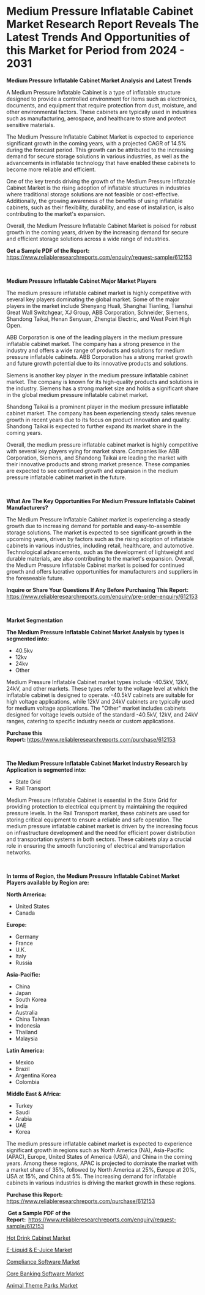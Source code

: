 <p><h1>Medium Pressure Inflatable Cabinet Market Research Report Reveals The Latest Trends And Opportunities of this Market for Period from 2024 - 2031</h1></p><p><strong>Medium Pressure Inflatable Cabinet Market Analysis and Latest Trends</strong></p>
<p><p>A Medium Pressure Inflatable Cabinet is a type of inflatable structure designed to provide a controlled environment for items such as electronics, documents, and equipment that require protection from dust, moisture, and other environmental factors. These cabinets are typically used in industries such as manufacturing, aerospace, and healthcare to store and protect sensitive materials.</p><p>The Medium Pressure Inflatable Cabinet Market is expected to experience significant growth in the coming years, with a projected CAGR of 14.5% during the forecast period. This growth can be attributed to the increasing demand for secure storage solutions in various industries, as well as the advancements in inflatable technology that have enabled these cabinets to become more reliable and efficient.</p><p>One of the key trends driving the growth of the Medium Pressure Inflatable Cabinet Market is the rising adoption of inflatable structures in industries where traditional storage solutions are not feasible or cost-effective. Additionally, the growing awareness of the benefits of using inflatable cabinets, such as their flexibility, durability, and ease of installation, is also contributing to the market's expansion.</p><p>Overall, the Medium Pressure Inflatable Cabinet Market is poised for robust growth in the coming years, driven by the increasing demand for secure and efficient storage solutions across a wide range of industries.</p></p>
<p><strong>Get a Sample PDF of the Report:&nbsp;</strong> <a href="https://www.reliableresearchreports.com/enquiry/request-sample/612153">https://www.reliableresearchreports.com/enquiry/request-sample/612153</a></p>
<p>&nbsp;</p>
<p><strong>Medium Pressure Inflatable Cabinet Major Market Players</strong></p>
<p><p>The medium pressure inflatable cabinet market is highly competitive with several key players dominating the global market. Some of the major players in the market include Shenyang Huali, Shanghai Tianling, Tianshui Great Wall Switchgear, XJ Group, ABB Corporation, Schneider, Siemens, Shandong Taikai, Henan Senyuan, Zhengtai Electric, and West Point High Open.</p><p>ABB Corporation is one of the leading players in the medium pressure inflatable cabinet market. The company has a strong presence in the industry and offers a wide range of products and solutions for medium pressure inflatable cabinets. ABB Corporation has a strong market growth and future growth potential due to its innovative products and solutions.</p><p>Siemens is another key player in the medium pressure inflatable cabinet market. The company is known for its high-quality products and solutions in the industry. Siemens has a strong market size and holds a significant share in the global medium pressure inflatable cabinet market.</p><p>Shandong Taikai is a prominent player in the medium pressure inflatable cabinet market. The company has been experiencing steady sales revenue growth in recent years due to its focus on product innovation and quality. Shandong Taikai is expected to further expand its market share in the coming years.</p><p>Overall, the medium pressure inflatable cabinet market is highly competitive with several key players vying for market share. Companies like ABB Corporation, Siemens, and Shandong Taikai are leading the market with their innovative products and strong market presence. These companies are expected to see continued growth and expansion in the medium pressure inflatable cabinet market in the future.</p></p>
<p>&nbsp;</p>
<p><strong>What Are The Key Opportunities For Medium Pressure Inflatable Cabinet Manufacturers?</strong></p>
<p><p>The Medium Pressure Inflatable Cabinet market is experiencing a steady growth due to increasing demand for portable and easy-to-assemble storage solutions. The market is expected to see significant growth in the upcoming years, driven by factors such as the rising adoption of inflatable cabinets in various industries, including retail, healthcare, and automotive. Technological advancements, such as the development of lightweight and durable materials, are also contributing to the market's expansion. Overall, the Medium Pressure Inflatable Cabinet market is poised for continued growth and offers lucrative opportunities for manufacturers and suppliers in the foreseeable future.</p></p>
<p><strong>Inquire or Share Your Questions If Any Before Purchasing This Report:</strong> <a href="https://www.reliableresearchreports.com/enquiry/pre-order-enquiry/612153">https://www.reliableresearchreports.com/enquiry/pre-order-enquiry/612153</a></p>
<p>&nbsp;</p>
<p><strong>Market Segmentation</strong></p>
<p><strong>The Medium Pressure Inflatable Cabinet Market Analysis by types is segmented into:</strong></p>
<p><ul><li>40.5kv</li><li>12kv</li><li>24kv</li><li>Other</li></ul></p>
<p><p>Medium Pressure Inflatable Cabinet market types include -40.5kV, 12kV, 24kV, and other markets. These types refer to the voltage level at which the inflatable cabinet is designed to operate. -40.5kV cabinets are suitable for high voltage applications, while 12kV and 24kV cabinets are typically used for medium voltage applications. The "Other" market includes cabinets designed for voltage levels outside of the standard -40.5kV, 12kV, and 24kV ranges, catering to specific industry needs or custom applications.</p></p>
<p><strong>Purchase this Report:&nbsp;</strong><a href="https://www.reliableresearchreports.com/purchase/612153">https://www.reliableresearchreports.com/purchase/612153</a></p>
<p>&nbsp;</p>
<p><strong>The Medium Pressure Inflatable Cabinet Market Industry Research by Application is segmented into:</strong></p>
<p><ul><li>State Grid</li><li>Rail Transport</li></ul></p>
<p><p>Medium Pressure Inflatable Cabinet is essential in the State Grid for providing protection to electrical equipment by maintaining the required pressure levels. In the Rail Transport market, these cabinets are used for storing critical equipment to ensure a reliable and safe operation. The medium pressure inflatable cabinet market is driven by the increasing focus on infrastructure development and the need for efficient power distribution and transportation systems in both sectors. These cabinets play a crucial role in ensuring the smooth functioning of electrical and transportation networks.</p></p>
<p>&nbsp;</p>
<p><strong>In terms of Region, the Medium Pressure Inflatable Cabinet Market Players available by Region are:</strong></p>
<p>
    <p> <strong> North America: </strong>
        <ul>
            <li>United States</li>
            <li>Canada</li>
        </ul>
        </p> 
    <p> <strong> Europe: </strong>
        <ul>
            <li>Germany</li>
            <li>France</li>
            <li>U.K.</li>
            <li>Italy</li>
            <li>Russia</li>
        </ul>
        </p> 
    <p> <strong> Asia-Pacific: </strong>
        <ul>
            <li>China</li>
            <li>Japan</li>
            <li>South Korea</li>
            <li>India</li>
            <li>Australia</li>
            <li>China Taiwan</li>
            <li>Indonesia</li>
            <li>Thailand</li>
            <li>Malaysia</li>
        </ul>
        </p> 
    <p> <strong> Latin America: </strong>
        <ul>
            <li>Mexico</li>
            <li>Brazil</li>
            <li>Argentina Korea</li>
            <li>Colombia</li>
        </ul>
        </p> 
    <p> <strong> Middle East & Africa: </strong>
        <ul>
            <li>Turkey</li>
            <li>Saudi</li>
            <li>Arabia</li>
            <li>UAE</li>
            <li>Korea</li>
        </ul>
    </p>
    </p>
<p><p>The medium pressure inflatable cabinet market is expected to experience significant growth in regions such as North America (NA), Asia-Pacific (APAC), Europe, United States of America (USA), and China in the coming years. Among these regions, APAC is projected to dominate the market with a market share of 35%, followed by North America at 25%, Europe at 20%, USA at 15%, and China at 5%. The increasing demand for inflatable cabinets in various industries is driving the market growth in these regions.</p></p>
<p><strong>Purchase this Report: </strong><a href="https://www.reliableresearchreports.com/purchase/612153">https://www.reliableresearchreports.com/purchase/612153</a></p>
<p>&nbsp;<strong>Get a Sample PDF of the Report:&nbsp;&nbsp;</strong><a href="https://www.reliableresearchreports.com/enquiry/request-sample/612153">https://www.reliableresearchreports.com/enquiry/request-sample/612153</a></p>
<p><strong></strong></p>
<p><p><a href="https://github.com/juniordelafrance/Market-Research-Report-List-2/blob/main/hot-drink-cabinet-market.md">Hot Drink Cabinet Market</a></p><p><a href="https://github.com/jaidynmorantestelletmjzya/Market-Research-Report-List-1/blob/main/e-liquid-e-juice-market.md">E-Liquid & E-Juice Market</a></p><p><a href="https://medium.com/p/65f613070cf1/edit">Compliance Software Market</a></p><p><a href="https://medium.com/p/d048e0ea7b02/edit">Core Banking Software Market</a></p><p><a href="https://medium.com/p/211d9fbd44a9/edit">Animal Theme Parks Market</a></p></p>